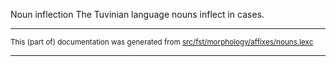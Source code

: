 Noun inflection
The Tuvinian language nouns inflect in cases.

* * *

<small>This (part of) documentation was generated from [src/fst/morphology/affixes/nouns.lexc](https://github.com/giellalt/lang-tyv/blob/main/src/fst/morphology/affixes/nouns.lexc)</small>

---

